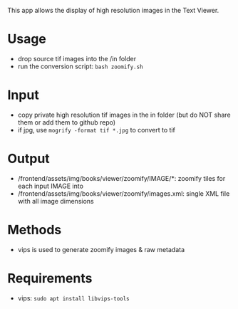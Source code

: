 This app allows the display of high resolution images in the Text Viewer.

# Usage

- drop source tif images into the /in folder
- run the conversion script: `bash zoomify.sh`

# Input

- copy private high resolution tif images in the in folder (but do NOT share them or add them to github repo)
- if jpg, use `mogrify -format tif *.jpg` to convert to tif

# Output

- /frontend/assets/img/books/viewer/zoomify/IMAGE/\*: zoomify tiles for each input IMAGE into
- /frontend/assets/img/books/viewer/zoomify/images.xml: single XML file with all image dimensions

# Methods

- vips is used to generate zoomify images & raw metadata

# Requirements

- vips: `sudo apt install libvips-tools`
